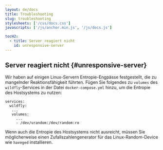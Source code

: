 ```yaml
---
layout: de/docs
title: Troubleshooting
slug: troubleshooting
stylesheets: ['/css/docs.css']
javascripts: ['/js/anchor.min.js', '/js/docs.js']

tocH2:
  - title: Server reagiert nicht
    id: unresponsive-server
---
```

## Server reagiert nicht {#unresponsive-server}
Wir haben auf einigen Linux-Servern Entropie-Engpässe festgestellt, die zu mangelnder Reaktionsfähigkeit führten. Fügen Sie folgendes zu `volumes` des `wildfly`-Services in der Datei `docker-compose.yml` hinzu, um die Entropie des Hostsystems zu nutzen:

```
services:
  wildfly:
   ...
   volumes:
     ...
     - /dev/urandom:/dev/random:ro
```

Wenn auch die Entropie des Hostsystems nicht ausreicht, müssen Sie möglicherweise einen Zufallszahlengenerator für das Linux-Random-Device wie `haveged` installieren.
